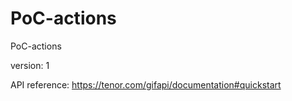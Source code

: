 # PoC-actions

PoC-actions

version: 1


API reference: https://tenor.com/gifapi/documentation#quickstart
